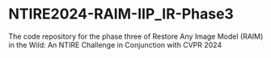# NTIRE2024-RAIM-IIP_IR-Phase3
The code repository for the phase three of Restore Any Image Model (RAIM) in the Wild: An NTIRE Challenge in Conjunction with CVPR 2024
